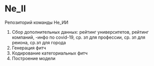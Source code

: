 # Ne_II
Репозиторий команды Не_ИИ
1. Сбор дополнительных данных: рейтинг университетов, рейтинг компаний, -инфо по covid-19, ср. зп для профессии, ср. зп для реиона, ср.зп для города
2. Генерация фитч
3. Кодирование категориальных фитч
4. Построение модели
